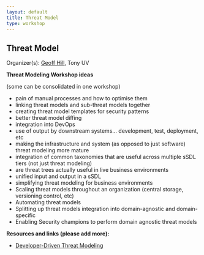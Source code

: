 ```yaml
---
layout: default
title: Threat Model
type: workshop
---
```


## Threat Model

Organizer(s): [Geoff Hill](../Participants/Geoff-Hill.md), Tony UV

**Threat Modeling Workshop ideas**

(some can be consolidated in one workshop)

- pain of manual processes and how to optimise them
- linking threat models and sub-threat models together
- creating threat model templates for security patterns
- better threat model diffing
- integration into DevOps
- use of output by downstream systems... development, test, deployment, etc
- making the infrastructure and system (as opposed to just software) threat modeling more mature
- integration of common taxonomies that are useful across multiple sSDL tiers (not just threat modeling)
- are threat trees actually useful in live business environments
- unified input and output in a sSDL
- simplifying threat modeling for business environments
- Scaling threat models throughout an organization (central storage, versioning control, etc)
- Automating threat models
- Splitting up threat models integration into domain-agnostic and domain-specific
- Enabling Security champions to perform domain agnostic threat models


**Resources and links (please add more):**

- [Developer-Driven Threat Modeling](https://www.infoq.com/articles/developer-driven-threat-modeling)
